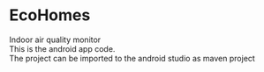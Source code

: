 # EcoHomes
Indoor air quality monitor  
This is the android app code.  
The project can be imported to the android studio as maven project
